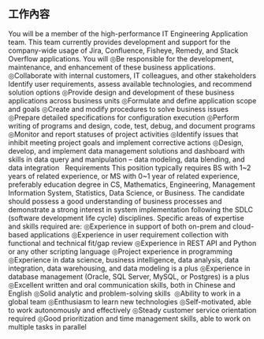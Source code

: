 ## 工作內容

You will be a member of the high-performance IT Engineering Application team. This team currently provides development and support for the company-wide usage of Jira, Confluence, Fisheye, Remedy, and Stack Overflow applications. You will ◎Be responsible for the development, maintenance, and enhancement of these business applications. ◎Collaborate with internal customers, IT colleagues, and other stakeholders Identify user requirements, assess available technologies, and recommend solution options ◎Provide design and development of these business applications across business units ◎Formulate and define application scope and goals ◎Create and modify procedures to solve business issues ◎Prepare detailed specifications for configuration execution ◎Perform writing of programs and design, code, test, debug, and document programs ◎Monitor and report statuses of project activities ◎Identify issues that inhibit meeting project goals and implement corrective actions ◎Design, develop, and implement data management solutions and dashboard with skills in data query and manipulation – data modeling, data blending, and data integration   Requirements This position typically requires BS with 1~2 years of related experience, or MS with 0~1 year of related experience, preferably education degree in CS, Mathematics, Engineering, Management Information System, Statistics, Data Science, or Business. The candidate should possess a good understanding of business processes and demonstrate a strong interest in system implementation following the SDLC (software development life cycle) disciplines. Specific areas of expertise and skills required are: ◎Experience in support of both on-prem and cloud-based applications ◎Experience in user requirement collection with functional and technical fit/gap review ◎Experience in REST API and Python or any other scripting language ◎Project experience in programming ◎Experience in data science, business intelligence, data analysis, data integration, data warehousing, and data modeling is a plus ◎Experience in database management (Oracle, SQL Server, MySQL, or Postgres) is a plus ◎Excellent written and oral communication skills, both in Chinese and English ◎Solid analytic and problem-solving skills  ◎Ability to work in a global team ◎Enthusiasm to learn new technologies ◎Self-motivated, able to work autonomously and effectively ◎Steady customer service orientation required ◎Good prioritization and time management skills, able to work on multiple tasks in parallel